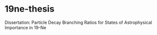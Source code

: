 19ne-thesis
===========

Dissertation: Particle Decay Branching Ratios for States of Astrophysical Importance in 19-Ne
